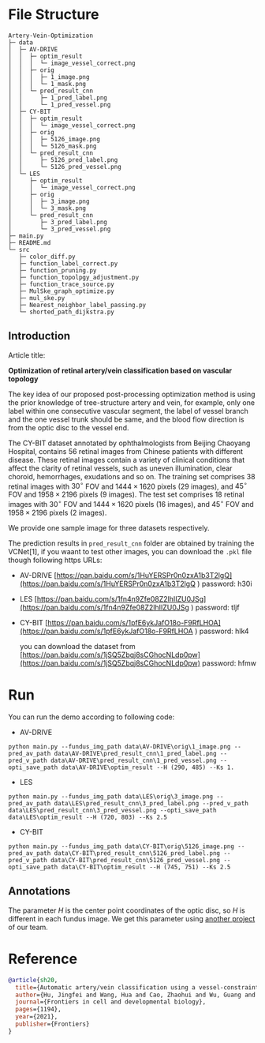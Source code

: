 # File Structure
```
Artery-Vein-Optimization
├─ data
│  ├─ AV-DRIVE
│  │  ├─ optim_result
│  │  │  └─ image_vessel_correct.png
│  │  ├─ orig
│  │  │  ├─ 1_image.png
│  │  │  └─ 1_mask.png
│  │  └─ pred_result_cnn
│  │     ├─ 1_pred_label.png
│  │     └─ 1_pred_vessel.png
│  ├─ CY-BIT
│  │  ├─ optim_result
│  │  │  └─ image_vessel_correct.png
│  │  ├─ orig
│  │  │  ├─ 5126_image.png
│  │  │  └─ 5126_mask.png
│  │  └─ pred_result_cnn
│  │     ├─ 5126_pred_label.png
│  │     └─ 5126_pred_vessel.png
│  └─ LES
│     ├─ optim_result
│     │  └─ image_vessel_correct.png
│     ├─ orig
│     │  ├─ 3_image.png
│     │  └─ 3_mask.png
│     └─ pred_result_cnn
│        ├─ 3_pred_label.png
│        └─ 3_pred_vessel.png
├─ main.py
├─ README.md
└─ src
   ├─ color_diff.py
   ├─ function_label_correct.py
   ├─ function_pruning.py
   ├─ function_topolpgy_adjustment.py
   ├─ function_trace_source.py
   ├─ MulSke_graph_optimize.py
   ├─ mul_ske.py
   ├─ Nearest_neighbor_label_passing.py
   └─ shorted_path_dijkstra.py
```
## Introduction

Article title:

**Optimization of retinal artery/vein classification based on vascular topology**

The key idea of our proposed post-processing optimization method is using the prior knowledge of tree-structure artery and vein, for example, only one label within one consecutive vascular segment, the label of vessel branch and the one vessel trunk should be same, and the blood flow direction is from the optic disc to the vessel end.

The CY-BIT dataset annotated by ophthalmologists from Beijing Chaoyang Hospital, contains 56 retinal images from Chinese patients with different disease. These retinal images contain a variety of clinical conditions that affect the clarity of retinal vessels, such as uneven illumination, clear choroid, hemorrhages, exudations and so on. The training set comprises 38 retinal images with $30^{\circ}$ FOV and $1444\times 1620$ pixels (29 images), and $45^{\circ}$ FOV and $1958\times 2196$ pixels (9 images). The test set comprises 18 retinal images with $30^{\circ}$ FOV and $1444\times 1620$ pixels (16 images), and $45^{\circ}$ FOV and $1958\times 2196$ pixels (2 images).

We provide one sample image for three datasets respectively. 

The prediction results in `pred_result_cnn` folder are obtained by training the VCNet[1], if you waant to test other images, you can download the `.pkl` file though following https URLs:

* AV-DRIVE
[https://pan.baidu.com/s/1HuYERSPr0n0zxA1b3T2lgQ](https://pan.baidu.com/s/1HuYERSPr0n0zxA1b3T2lgQ 
) password: h30i

* LES
[https://pan.baidu.com/s/1fn4n9Zfe08Z2lhIIZU0JSg](https://pan.baidu.com/s/1fn4n9Zfe08Z2lhIIZU0JSg 
) password: tljf

* CY-BIT
  [https://pan.baidu.com/s/1pfE6ykJafO18o-F9RfLHOA](https://pan.baidu.com/s/1pfE6ykJafO18o-F9RfLHOA 
  ) password: hlk4

  you can download the dataset from [https://pan.baidu.com/s/1jSQ5Zbqj8sCGhocNLdp0pw](https://pan.baidu.com/s/1jSQ5Zbqj8sCGhocNLdp0pw)
  password: hfmw 

# Run
You can run the demo according to following code:
* AV-DRIVE

```
python main.py --fundus_img_path data\AV-DRIVE\orig\1_image.png --pred_av_path data\AV-DRIVE\pred_result_cnn\1_pred_label.png --pred_v_path data\AV-DRIVE\pred_result_cnn\1_pred_vessel.png --opti_save_path data\AV-DRIVE\optim_result --H (290, 485) --Ks 1.
```

* LES

```
python main.py --fundus_img_path data\LES\orig\3_image.png --pred_av_path data\LES\pred_result_cnn\3_pred_label.png --pred_v_path data\LES\pred_result_cnn\3_pred_vessel.png --opti_save_path data\LES\optim_result --H (720, 803) --Ks 2.5
```

* CY-BIT

```
python main.py --fundus_img_path data\CY-BIT\orig\5126_image.png --pred_av_path data\CY-BIT\pred_result_cnn\5126_pred_label.png --pred_v_path data\CY-BIT\pred_result_cnn\5126_pred_vessel.png --opti_save_path data\CY-BIT\optim_result --H (745, 751) --Ks 2.5
```

##  Annotations
The parameter $H$ is the center point coordinates of the optic disc, so $H$ is different in each fundus image. We get this parameter using [another project](https://doi.org/10.1016/j.compbiomed.2023.106796) of our team. 

# Reference
```bibtex
@article{sh20,
  title={Automatic artery/vein classification using a vessel-constraint network for multicenter fundus images},
  author={Hu, Jingfei and Wang, Hua and Cao, Zhaohui and Wu, Guang and Jonas, Jost B and Wang, Ya Xing and Zhang, Jicong},
  journal={Frontiers in cell and developmental biology},
  pages={1194},
  year={2021},
  publisher={Frontiers}
}
```